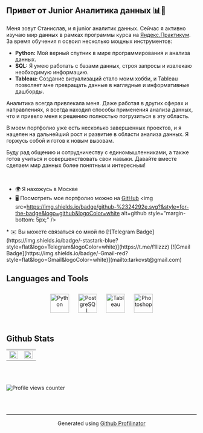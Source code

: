 ## Привет от Junior Аналитика данных 📊👋  

Меня зовут Станислав, и я junior аналитик данных. Сейчас я активно изучаю мир данных в рамках программы курса на [Яндекс.Практикум](https://practicum.yandex.ru/). За время обучения я освоил несколько мощных инструментов:

* **Python:** Мой верный спутник в мире программирования и анализа данных.
* **SQL:** Я умею работать с базами данных, строя запросы и извлекаю необходимую информацию.
* **Tableau:** Создание визуализаций стало моим хобби, и Tableau позволяет мне превращать данные в наглядные и информативные дашборды.

Аналитика всегда привлекала меня. Даже работая в других сферах и направлениях, я всегда находил способы применения анализа данных, что и привело меня к решению полностью погрузиться в эту область.

В моем портфолио уже есть несколько завершенных проектов, и я нацелен на дальнейший рост и развитие в области анализа данных. Я горжусь собой и готов к новым вызовам.

Буду рад общению и сотрудничеству с единомышленниками, а также готов учиться и совершенствовать свои навыки. Давайте вместе сделаем мир данных более понятным и интересным!  
  

<br/>  

* 🌍 Я нахожусь в Москве
* 🖥️ Посмотреть мое портфолио можно на [GitHub](http://github.com/StanislavTark/Portfolio)
<img src=https://img.shields.io/badge/github-%2324292e.svg?&style=for-the-badge&logo=github&logoColor=white alt=github style="margin-bottom: 5px;" />
</a>
* ✉️ Вы можете связаться со мной по  [![Telegram Badge](https://img.shields.io/badge/-stastark-blue?style=flat&logo=Telegram&logoColor=white)](https://t.me/f1llzzz) [![Gmail Badge](https://img.shields.io/badge/-Gmail-red?style=flat&logo=Gmail&logoColor=white)](mailto:tarkovst@gmail.com)

## Languages and Tools  
<div align="center">  
<a href="https://www.python.org/" target="_blank"><img style="margin: 10px" src="https://profilinator.rishav.dev/skills-assets/python-original.svg" alt="Python" height="50" /></a>  
<a href="https://www.postgresql.org/" target="_blank"><img style="margin: 10px" src="https://profilinator.rishav.dev/skills-assets/postgresql-original-wordmark.svg" alt="PostgreSQL" height="50" /></a>  
<a href="https://www.tableau.com/" target="_blank"><img style="margin: 10px" src="https://profilinator.rishav.dev/skills-assets/tableau.svg" alt="Tableau" height="50" /></a>  
<a href="https://www.adobe.com/in/products/photoshop.html" target="_blank"><img style="margin: 10px" src="https://profilinator.rishav.dev/skills-assets/photoshop-plain.svg" alt="Photoshop" height="50" /></a>  
</div>  

<br/>  


## Github Stats  
<table><tr><td valign="top" width="50%">

<img src="https://github-readme-stats.vercel.app/api?username=StanislavTark&show_icons=true&count_private=true&hide_border=true" align="left" style="width: 100%" />

</td><td valign="top" width="50%">

<img src="https://github-readme-stats.vercel.app/api/top-langs/?username=StanislavTark&hide_border=true&layout=compact" align="left" style="width: 100%" />

</td></tr></table>  

<br/>  

  

<br/>  

![Profile views counter](https://komarev.com/ghpvc/?username=StanislavTark&&style=flat-square)  
  

<br/>  


<br />

----
<div align="center">Generated using <a href="https://profilinator.rishav.dev/" target="_blank">Github Profilinator</a></div>
